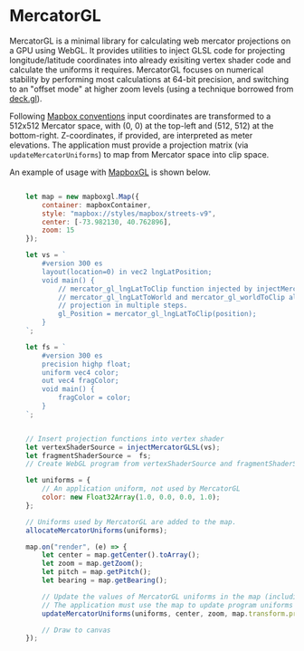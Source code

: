 MercatorGL
==========

MercatorGL is a minimal library for calculating web mercator projections on a GPU using WebGL. It provides utilities to inject GLSL code for projecting longitude/latitude coordinates into already exisiting vertex shader code and calculate the uniforms it requires. MercatorGL focuses on numerical stability by performing most calculations at 64-bit precision, and switching to an "offset mode" at higher zoom levels (using a technique borrowed from [deck.gl](https://medium.com/vis-gl/how-sometimes-assuming-the-earth-is-flat-helps-speed-up-rendering-in-deck-gl-c43b72fd6db4)).

Following [Mapbox conventions](https://blog.mapbox.com/512-map-tiles-cb5bfd6e72ba) input coordinates are transformed to a 512x512 Mercator space, with (0, 0) at the top-left and (512, 512) at the bottom-right. Z-coordinates, if provided, are interpreted as meter elevations. The application must provide a projection matrix (via `updateMercatorUniforms`) to map from Mercator space into clip space.

An example of usage with [MapboxGL](https://docs.mapbox.com/mapbox-gl-js/api/) is shown below.

```JavaScript

    let map = new mapboxgl.Map({
        container: mapboxContainer,
        style: "mapbox://styles/mapbox/streets-v9",
        center: [-73.982130, 40.762896],
        zoom: 15
    });

    let vs = `
        #version 300 es
        layout(location=0) in vec2 lngLatPosition;
        void main() {
            // mercator_gl_lngLatToClip function injected by injectMercatorGLSL().
            // mercator_gl_lngLatToWorld and mercator_gl_worldToClip also available to do
            // projection in multiple steps.
            gl_Position = mercator_gl_lngLatToClip(position);
        }
    `;

    let fs = `
        #version 300 es
        precision highp float;
        uniform vec4 color;
        out vec4 fragColor;
        void main() {
            fragColor = color;
        }
    `;


    // Insert projection functions into vertex shader
    let vertexShaderSource = injectMercatorGLSL(vs);
    let fragmentShaderSource =  fs;
    // Create WebGL program from vertexShaderSource and fragmentShaderSource

    let uniforms = {
        // An application uniform, not used by MercatorGL
        color: new Float32Array(1.0, 0.0, 0.0, 1.0);
    };

    // Uniforms used by MercatorGL are added to the map.
    allocateMercatorUniforms(uniforms);

    map.on("render", (e) => {
        let center = map.getCenter().toArray();
        let zoom = map.getZoom();
        let pitch = map.getPitch();
        let bearing = map.getBearing();

        // Update the values of MercatorGL uniforms in the map (including projection matrix provided by Mapbox).
        // The application must use the map to update program uniforms used by MercatorGL.
        updateMercatorUniforms(uniforms, center, zoom, map.transform.projMatrix);

        // Draw to canvas
    });

``` 

